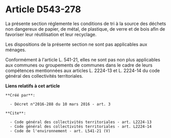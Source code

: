 # Article D543-278

La présente section réglemente les conditions de tri à la source des déchets non dangereux de papier, de métal, de plastique,
de verre et de bois afin de favoriser leur réutilisation et leur recyclage. 

Les dispositions de la présente section ne sont pas applicables aux ménages. 

Conformément à l'article L. 541-21, elles ne sont pas non plus applicables aux communes ou groupements de communes dans le
cadre de leurs compétences mentionnées aux articles L. 2224-13 et L. 2224-14 du code général des collectivités territoriales.

**Liens relatifs à cet article**

	**Créé par**:

	  - Décret n°2016-288 du 10 mars 2016 - art. 3

	**Cite**:

	  - Code général des collectivités territoriales - art. L2224-13
	  - Code général des collectivités territoriales - art. L2224-14
	  - Code de l'environnement - art. L541-21 (V)
